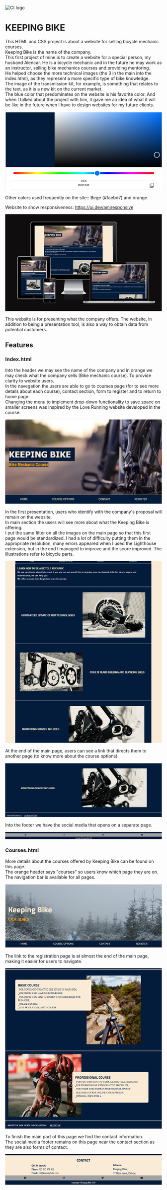 ![CI logo](https://codeinstitute.s3.amazonaws.com/fullstack/ci_logo_small.png)

# KEEPING BIKE

This HTML and CSS project is about a website for selling bicycle mechanic courses.  
Keeping Bike is the name of the company.  
This first project of mine is to create a website for a special person, my husband Alencar. He is a bicycle mechanic and in the future he may work as an instructor, selling bike mechanics courses and providing mentoring.  
He helped choose the more technical images (the 3 in the main into the index.html), as they represent a more specific type of bike knowledge.  
The image of the transmission kit, for example, is something that relates to the text, as it is a new kit on the current market.  
The blue color that predominates on the website is his favorite color. And when I talked about the project with him, it gave me an idea of ​​what it will be like in the future when I have to design websites for my future clients.  

![bluedarkcolor](doc/screenshots/screenshot00.png)  

Other colors used frequently on the site:: Bege (#faebd7) and orange.  

Website to show responsiveness: https://ui.dev/amiresponsive  

![Amiresponsivesite](doc/screenshots/screenshot01.png)  

This website is for presenting what the company offers. The website, in addition to being a presentation tool, is also a way to obtain data from potential customers.  

## Features  

### Index.html  

Into the header we may see the name of the company and in orange we may check what the company sells (Bike mechanic course). To provide clarity to website users.  
In the navegation the users are able to go to courses page (for to see more details about each course), contact section, form to register and to return to home page.  
Changing the menu to implement drop-down functionality to save space on smaller screens was inspired by the Love Running website developed in the course.  

![Header](doc/screenshots/screenshot02.png)  

In the first presentation, users who identify with the company's proposal will remain on the website.  
In main section the users will see more about what the Keeping Bike is offering.  
I put the same filter on all the images on the main page so that this first page would be standardized. I had a lot of difficulty putting them in the appropriate resolution, many errors appeared when I used the Lighthouse extension, but in the end I managed to improve and the score improved.
The illustrations refer to bicycle parts.  

![Main](doc/screenshots/screenshot03.png)  

At the end of the main page, users can see a link that directs them to another page (to know more about the course options).  

![MainContinued](assets/images/Screenshot%202025-01-10%20154648.png)  

Into the footer we have the social media that opens on a separate page.  

![Footer](assets/images/Screenshot%202025-01-10%20155755.png)  

### Courses.html  

More details about the courses offered by Keeping Bike can be found on this page.  
The orange header says "courses" so users know which page they are on.  
The navigation bar is available for all pages.  

![CourseHeader](assets/images/Screenshot%202025-01-10%20160516.png)  

The link to the registration page is at almost the end of the main page, making it easier for users to navigate.  

![CourseMain](assets/images/Screenshot%202025-01-10%20160548.png)  

To finish the main part of this page we find the contact information.  
The social media footer remains on this page near the contact section as they are also forms of contact.  

![CourseMainFooter](assets/images/Screenshot%202025-01-10%20163810.png)  

